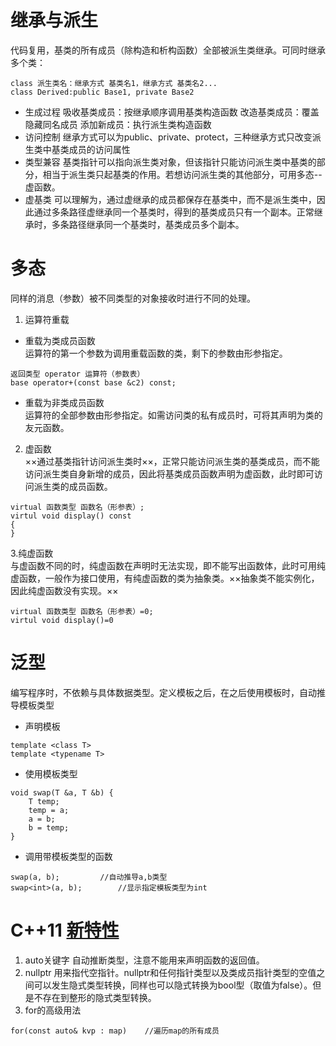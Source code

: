 # 继承与派生
代码复用，基类的所有成员（除构造和析构函数）全部被派生类继承。可同时继承多个类：
```
class 派生类名：继承方式 基类名1，继承方式 基类名2...
class Derived:public Base1, private Base2
```
- 生成过程
吸收基类成员：按继承顺序调用基类构造函数
改造基类成员：覆盖隐藏同名成员
添加新成员：执行派生类构造函数
- 访问控制
继承方式可以为public、private、protect，三种继承方式只改变派生类中基类成员的访问属性
- 类型兼容
基类指针可以指向派生类对象，但该指针只能访问派生类中基类的部分，相当于派生类只起基类的作用。若想访问派生类的其他部分，可用多态--虚函数。
- 虚基类
可以理解为，通过虚继承的成员都保存在基类中，而不是派生类中，因此通过多条路径虚继承同一个基类时，得到的基类成员只有一个副本。正常继承时，多条路径继承同一个基类时，基类成员多个副本。
# 多态  
同样的消息（参数）被不同类型的对象接收时进行不同的处理。
1. 运算符重载
- 重载为类成员函数  
运算符的第一个参数为调用重载函数的类，剩下的参数由形参指定。
```
返回类型 operator 运算符（参数表）
base operator+(const base &c2) const;

```
- 重载为非类成员函数  
运算符的全部参数由形参指定。如需访问类的私有成员时，可将其声明为类的友元函数。
2. 虚函数  
××通过基类指针访问派生类时××，正常只能访问派生类的基类成员，而不能访问派生类自身新增的成员，因此将基类成员函数声明为虚函数，此时即可访问派生类的成员函数。
```
virtual 函数类型 函数名（形参表）;
virtul void display() const
{
}
```
3.纯虚函数  
与虚函数不同的时，纯虚函数在声明时无法实现，即不能写出函数体，此时可用纯虚函数，一般作为接口使用，有纯虚函数的类为抽象类。××抽象类不能实例化，因此纯虚函数没有实现。××
```
virtual 函数类型 函数名（形参表）=0;
virtul void display()=0
```
# 泛型
编写程序时，不依赖与具体数据类型。定义模板之后，在之后使用模板时，自动推导模板类型
- 声明模板
```
template <class T>
template <typename T>
```
- 使用模板类型
```
void swap(T &a, T &b) {
    T temp;
    temp = a;
    a = b;
    b = temp;
}
```
- 调用带模板类型的函数
```
swap(a, b); 		//自动推导a,b类型
swap<int>(a, b);        //显示指定模板类型为int

```
# C++11 [新特性](https://www.kancloud.cn/wangshubo1989/new-characteristics/99703)
1. auto关键字
自动推断类型，注意不能用来声明函数的返回值。
2. nullptr
用来指代空指针。nullptr和任何指针类型以及类成员指针类型的空值之间可以发生隐式类型转换，同样也可以隐式转换为bool型（取值为false）。但是不存在到整形的隐式类型转换。
3. for的高级用法
```
for(const auto& kvp : map)    //遍历map的所有成员
```

